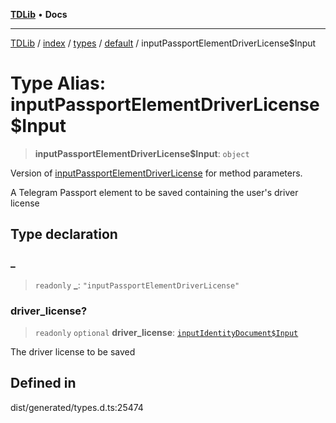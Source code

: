 [**TDLib**](../../../../../../README.md) • **Docs**

***

[TDLib](../../../../../../modules.md) / [index](../../../../../README.md) / [types](../../../README.md) / [default](../README.md) / inputPassportElementDriverLicense$Input

# Type Alias: inputPassportElementDriverLicense$Input

> **inputPassportElementDriverLicense$Input**: `object`

Version of [inputPassportElementDriverLicense](inputPassportElementDriverLicense.md) for method parameters.

A Telegram Passport element to be saved containing the user's driver license

## Type declaration

### \_

> `readonly` **\_**: `"inputPassportElementDriverLicense"`

### driver\_license?

> `readonly` `optional` **driver\_license**: [`inputIdentityDocument$Input`](inputIdentityDocument$Input.md)

The driver license to be saved

## Defined in

dist/generated/types.d.ts:25474
